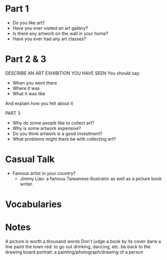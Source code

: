 
Part 1
======


- Do you like art?
- Have you ever visited an art gallery?
- Is there any artwork on the wall in your home?
- Have you ever had any art classes?


Part 2 & 3
========

DESCRIBE AN ART EXHIBITION YOU HAVE SEEN
You should say:

- When you went there
- Where it was
- What it was like

And explain how you felt about it


PART 3
- Why do some people like to collect art?
- Why is some artwork expensive?
- Do you think artwork is a good investment?
- What problems might there be with collecting art?


Casual Talk
=========

- Famous artist in your country?
  - Jimmy Liao: a famous Taiwanese illustrator as well as a picture book writer.

Vocabularies
========


Notes
=====

A picture is worth a thousand words
Don't judge a book by its cover
darw a line
paint the town red: to go out drinking, dancing, etc.
be back to the drawing board
portrait:  a painting/photograph/drawing of a person